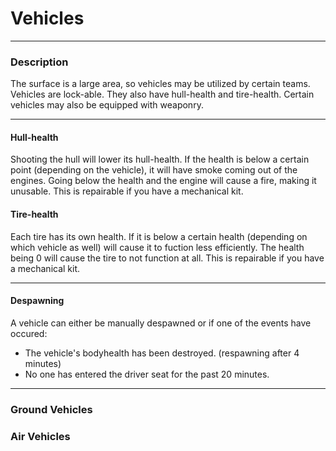 # Vehicles

---

### Description

The surface is a large area, so vehicles may be utilized by certain teams. Vehicles are lock-able. They also have hull-health and tire-health. Certain vehicles may also be equipped with weaponry.

---

#### Hull-health

Shooting the hull will lower its hull-health. If the health is below a certain point (depending on the vehicle), it will have smoke coming out of the engines. Going below the health and the engine will cause a fire, making it unusable. This is repairable if you have a mechanical kit. 

#### Tire-health

Each tire has its own health. If it is below a certain health (depending on which vehicle as well) will cause it to fuction less efficiently. The health being 0 will cause the tire to not function at all. This is repairable if you have a mechanical kit.

---

#### Despawning

A vehicle can either be manually despawned or if one of the events have occured:
- The vehicle's bodyhealth has been destroyed. (respawning after 4 minutes)
- No one has entered the driver seat for the past 20 minutes.

---

### Ground Vehicles



### Air Vehicles

